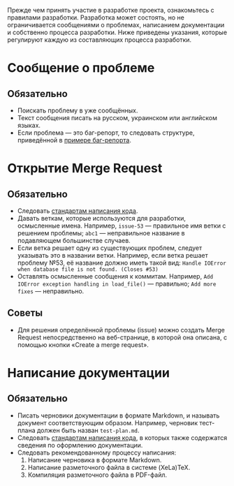 Прежде чем принять участие в разработке проекта, ознакомьтесь с правилами разработки. Разработка может состоять, но не ограничивается сообщениями о проблемах, написанием документации и собственно процесса разработки. Ниже приведены указания, которые регулируют каждую из составляющих процесса разработки.

# Сообщение о проблеме

## Обязательно
- Поискать проблему в уже сообщённых.
- Текст сообщения писать на русском, украинском или английском языках.
- Если проблема — это баг-репорт, то следовать структуре, приведённой в [примере баг-репорта](BUG-REPORT-TEMPLATE.md).

# Открытие Merge Request

## Обязательно
- Следовать [стандартам написания кода](CODING-GUIDELINES.md).
- Давать веткам, которые используются для разработки, осмысленные имена. Например, `issue-53` — правильное имя ветки с решением проблемы; `abc1` — неправильное название в подавляющем большинстве случаев.
- Если ветка решает одну из существующих проблем, следует указывать это в названии ветки. Например, если ветка решает проблему №53, её название должно иметь такой вид: `Handle IOError when database file is not found. (Closes #53)`
- Оставлять осмысленные сообщения к коммитам. Например, `Add IOError exception handling in load_file()` — правильно; `Add more fixes` — неправильно.

## Советы
- Для решения определённой проблемы (issue) можно создать Merge Request непосредственно на веб-странице, в которой она описана, с помощью кнопки «Create a merge request».

# Написание документации

## Обязательно
- Писать черновики документации в формате Markdown, и называть документ соответствующим образом. Например, черновик тест-плана должен быть назван `test-plan.md`.
- Следовать [стандартам написания кода](CODING-GUIDELINES.md), в которых также содержатся сведения по оформлению документации.
- Следовать рекомендованному процессу написания:
    1. Написание черновика в формате Markdown.
    2. Написание разметочного файла в системе (XeLa)TeX.
    3. Компиляция разметочного файла в PDF-файл.
